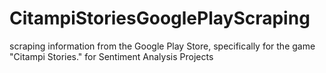 # CitampiStoriesGooglePlayScraping 
scraping information from the Google Play Store, specifically for the game "Citampi Stories." for Sentiment Analysis Projects
